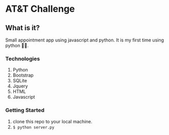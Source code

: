 # AT&T Challenge

## What is it?
Small appointment app using javascript and python. It is my first time using python 👨🏽‍.


### Technologies

1. Python 
2. Bootstrap
3. SQLite
4. Jquery
5. HTML
6. Javascript


### Getting Started

1. clone this repo to your local machine.
2. `$ python server.py`

